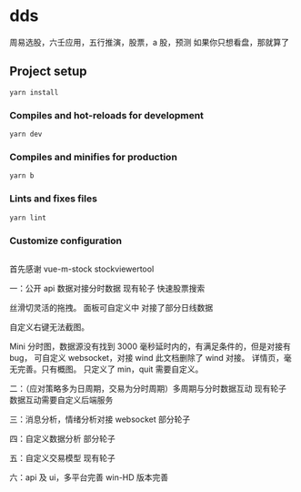 # dds

周易选股，六壬应用，五行推演，股票，a 股，预测
如果你只想看盘，那就算了

## Project setup

```
yarn install
```

### Compiles and hot-reloads for development

```
yarn dev
```

### Compiles and minifies for production

```
yarn b
```

### Lints and fixes files

```
yarn lint
```

### Customize configuration

##

首先感谢 vue-m-stock
stockviewertool

一：公开 api 数据对接分时数据
现有轮子
快速股票搜索

丝滑切灵活的拖拽。
面板可自定义中
对接了部分日线数据

自定义右键无法截图。

Mini 分时图，数据源没有找到 3000 毫秒延时内的，有满足条件的，但是对接有 bug，
可自定义 websocket，对接 wind
此文档删除了 wind 对接。
详情页，毫无完善。只有概图。
只定义了 min，quit 需要自定义。

二：（应对策略多为日周期，交易为分时周期）多周期与分时数据互动
现有轮子
数据互动需要自定义后端服务

三：消息分析，情绪分析对接 websocket
部分轮子

四：自定义数据分析
部分轮子

五：自定义交易模型
现有轮子

六：api 及 ui，多平台完善 win-HD 版本完善

